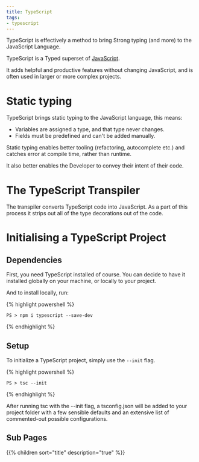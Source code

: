 ```yaml
---
title: TypeScript
tags:
- typescript
---
```


TypeScript is effectively a method to bring Strong typing (and more) to the JavaScript Language.
<!--more-->
TypeScript is a Typed superset of [JavaScript]().

It adds helpful and productive features without changing JavaScript, and is often used in larger or more complex projects.

# Static typing

TypeScript brings static typing to the JavaScript language, this means:
* Variables are assigned a type, and that type never changes.
* Fields must be predefined and can't be added manually.

Static typing enables better tooling (refactoring, autocomplete etc.) and catches error at compile time, rather than runtime. 

It also better enables the Developer to convey their intent of their code.

# The TypeScript Transpiler

The transpiler converts TypeScript code into JavaScript. As a part of this process it strips out all of the type decorations out of the code.

# Initialising a TypeScript Project

## Dependencies
First, you need TypeScript installed of course. You can decide to have it installed globally on your machine, or locally to your project.

And to install locally, run:

{% highlight powershell %}

    PS > npm i typescript --save-dev
{% endhighlight %}

## Setup
To initialize a TypeScript project, simply use the `--init` flag.

{% highlight powershell %}

    PS > tsc --init
{% endhighlight %}

After running tsc with the --init flag, a tsconfig.json will be added to your project folder with a few sensible defaults and an extensive list of commented-out possible configurations. 

## Sub Pages

{{% children sort="title" description="true" %}}